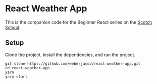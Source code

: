 # React Weather App

This is the companion code for the Beginner React series on the [Scotch School](https://school.scotch.io/).

## Setup

Clone the project, install the dependencies, and run the project.

```
git clone https://github.com/weberjacob/react-weather-app.git
cd react-weather-app
yarn
yarn start
```

